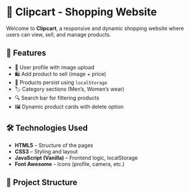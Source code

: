 # 🛒 Clipcart - Shopping Website

Welcome to **Clipcart**, a responsive and dynamic shopping website where users can view, sell, and manage products.

## 📌 Features

- 🔐 User profile with image upload
- 🛍️ Add product to sell (image + price)
- 🧾 Products persist using `localStorage`
- 🏷️ Category sections (Men’s, Women’s wear)
- 🔍 Search bar for filtering products
- 🖼️ Dynamic product cards with delete option

## 🛠️ Technologies Used

- **HTML5** – Structure of the pages  
- **CSS3** – Styling and layout  
- **JavaScript (Vanilla)** – Frontend logic, localStorage  
- **Font Awesome** – Icons (profile, camera, etc.)

## 📂 Project Structure

